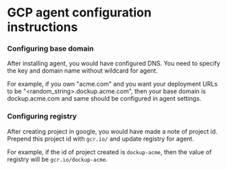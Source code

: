 # GCP agent configuration instructions


### Configuring base domain

After installing agent, you would have configured DNS. You need to specify the
key and domain name without wildcard for agent.

For example, if you own "acme.com" and you want your deployment URLs to be
"<random_string>.dockup.acme.com", then your base domain is dockup.acme.com and
same should be configured in agent settings.

### Configuring registry

After creating project in google, you would have made a note of project id.
Prepend this project id with `gcr.io/` and update registry for agent.

For example, if the id of project created is `dockup-acme`, then the value
of registry will be `gcr.io/dockup-acme`.
